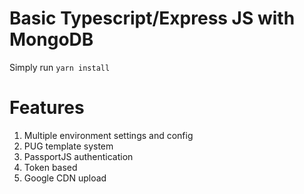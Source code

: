 # Basic Typescript/Express JS with MongoDB

Simply run `yarn install`

# Features
1. Multiple environment settings and config
2. PUG template system
3. PassportJS authentication
4. Token based
5. Google CDN upload

